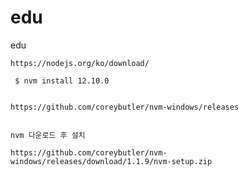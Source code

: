 # edu
edu

    https://nodejs.org/ko/download/

     $ nvm install 12.10.0


    https://github.com/coreybutler/nvm-windows/releases


    nvm 다운로드 후 설치

    https://github.com/coreybutler/nvm-windows/releases/download/1.1.9/nvm-setup.zip
